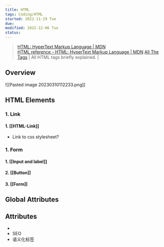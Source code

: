 ```yaml
---
title: HTML
tags: Coding/HTML   
started: 2022-11-29 Tue
due: 
modified: 2022-12-06 Tue
status: 
---
```

>[HTML: HyperText Markup Language | MDN](https://developer.mozilla.org/en-US/docs/Web/HTML)  
>[HTML reference - HTML: HyperText Markup Language | MDN](https://developer.mozilla.org/en-US/docs/Web/HTML/Reference)
>[All The Tags](https://allthetags.com/) | All HTML tags briefly explained. |

## Overview
![[Pasted image 20230310112233.png]]
## HTML Elements
### 1. Link
#### 1. [[HTML-Link]]
- Link to css stylesheet?
### 1. Form
#### 1. [[Input and label]]
#### 2. [[Button]]
#### 3. [[Form]]
## Global Attributes
## Attributes




- 
- SEO
- 语义化标签